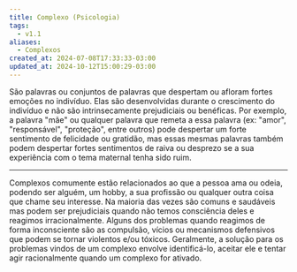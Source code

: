 ```yaml
---
title: Complexo (Psicologia)
tags:
  - v1.1
aliases:
  - Complexos
created_at: 2024-07-08T17:33:33-03:00
updated_at: 2024-10-12T15:00:29-03:00
---
```


São palavras ou conjuntos de palavras que despertam ou afloram fortes emoções no indivíduo. Elas são desenvolvidas durante o crescimento do indivíduo e não são intrinsecamente prejudiciais ou benéficas. Por exemplo, a palavra "mãe" ou qualquer palavra que remeta a essa palavra (ex: "amor", "responsável", "proteção", entre outros) pode despertar um forte sentimento de felicidade ou gratidão, mas essas mesmas palavras também podem despertar fortes sentimentos de raiva ou desprezo se a sua experiência com o tema maternal tenha sido ruim.

---

Complexos comumente estão relacionados ao que a pessoa ama ou odeia, podendo ser alguém, um hobby, a sua profissão ou qualquer outra coisa que chame seu interesse. Na maioria das vezes são comuns e saudáveis mas podem ser prejudiciais quando não temos consciência deles e reagimos irracionalmente. Alguns dos problemas quando reagimos de forma inconsciente são as compulsão, vícios ou mecanismos defensivos que podem se tornar violentos e/ou tóxicos. Geralmente, a solução para os problemas vindos de um complexo envolve identificá-lo, aceitar ele e tentar agir racionalmente quando um complexo for ativado.
